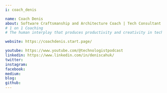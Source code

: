```yaml
---
i: coach_denis

name: Coach Denis
about: Software Craftsmanship and Architecture Coach | Tech Consultant | Podcast Host
# 1 on 1 Coaching
# The human interplay that produces productivity and creativity in tech teams fascinates me. It's all about culture and vision for me. I spent my career on exploring engineering, mentoring, psychology and inner wellbeing. Improving the productivity and longevity of tech teams is my passion.

website: https://coachdenis.start.page/

youtube: https://www.youtube.com/@technologistpodcast
linkedin: https://www.linkedin.com/in/deniscahuk/
twitter:
instagram:
facebook:
medium:
blog:
github:
---
```


<!-- https://www.linkedin.com/company/coach-denis-cahuk/ -->
